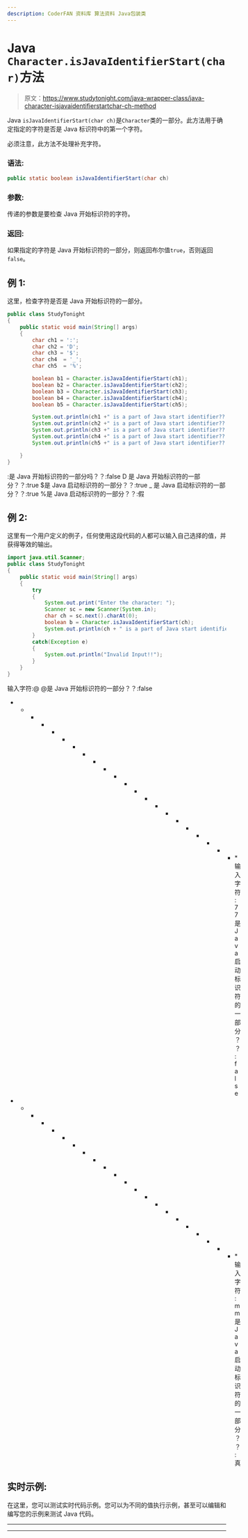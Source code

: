 ```yaml
---
description: CoderFAN 资料库 算法资料 Java包装类
---
```


# Java `Character.isJavaIdentifierStart(char)`方法

> 原文：<https://www.studytonight.com/java-wrapper-class/java-character-isjavaidentifierstartchar-ch-method>

Java `isJavaIdentifierStart(char ch)`是`Character`类的一部分。此方法用于确定指定的字符是否是 Java 标识符中的第一个字符。

必须注意，此方法不处理补充字符。

### 语法:

```java
public static boolean isJavaIdentifierStart(char ch)
```

### 参数:

传递的参数是要检查 Java 开始标识符的字符。

### 返回:

如果指定的字符是 Java 开始标识符的一部分，则返回布尔值`true`，否则返回`false`。

## 例 1:

这里，检查字符是否是 Java 开始标识符的一部分。

```java
public class StudyTonight
{  
	public static void main(String[] args)
	{  
		char ch1 = ':';  
		char ch2 = 'D';  
		char ch3 = '$';  
		char ch4  = '_';   
		char ch5  = '%';  

		boolean b1 = Character.isJavaIdentifierStart(ch1);  
		boolean b2 = Character.isJavaIdentifierStart(ch2);  
		boolean b3 = Character.isJavaIdentifierStart(ch3);  
		boolean b4 = Character.isJavaIdentifierStart(ch4);  
		boolean b5 = Character.isJavaIdentifierStart(ch5);  

		System.out.println(ch1 +" is a part of Java start identifier??:  "+b1);  
		System.out.println(ch2 +" is a part of Java start identifier??:  "+b2);  
		System.out.println(ch3 +" is a part of Java start identifier??:  "+b3);  
		System.out.println(ch4 +" is a part of Java start identifier?? : "+b4);  
		System.out.println(ch5 +" is a part of Java start identifier??:  "+b5);  

	}  
} 
```

:是 Java 开始标识符的一部分吗？？:false
D 是 Java 开始标识符的一部分？？:true
$是 Java 启动标识符的一部分？？:true
_ 是 Java 启动标识符的一部分？？:true
%是 Java 启动标识符的一部分？？:假

## 例 2:

这里有一个用户定义的例子，任何使用这段代码的人都可以输入自己选择的值，并获得等效的输出。

```java
import java.util.Scanner; 
public class StudyTonight
{  
	public static void main(String[] args)
	{  
		try
		{
			System.out.print("Enter the character: ");  
			Scanner sc = new Scanner(System.in);         
			char ch = sc.next().charAt(0);  
			boolean b = Character.isJavaIdentifierStart(ch);
			System.out.println(ch + " is a part of Java start identifier??: "+b);
		}
		catch(Exception e)
		{
			System.out.println("Invalid Input!!");
		}
	}  
} 
```

输入字符:@
@是 Java 开始标识符的一部分？？:false
* * * * * * * * * * * * * * * * * * * * * * *输入字符:7
7 是 Java 启动标识符的一部分？？:false
* * * * * * * * * * * * * * * * * * * * * * *输入字符:m
m 是 Java 启动标识符的一部分？？:真

## 实时示例:

在这里，您可以测试实时代码示例。您可以为不同的值执行示例，甚至可以编辑和编写您的示例来测试 Java 代码。

* * *

* * *